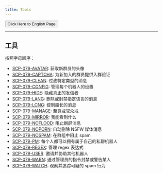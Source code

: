 ```yaml
---
title: Tools
---
```


<link rel="stylesheet" href="/css/chinese.css">
<button onmouseover="PlaySound('totop1')" onmouseout="StopSound('totop1')" onclick="window.location.href = '/tools/';" class="en">Click Here to English Page</button>

---

## 工具

按照字母顺序：

- [SCP-079-AVATAR](/avatar-zh/): 
获取新群员的头像
- [SCP-079-CAPTCHA](/captcha-zh/):
为新加入的群员提供入群验证
- [SCP-079-CLEAN](/clean-zh/): 
过滤特定类型的消息
- [SCP-079-CONFIG](/config-zh/): 
管理每个机器人的设置
- [SCP-079-HIDE](/hide/): 
隐藏真正的发信者
- [SCP-079-LANG](/lang/): 
删除或封禁指定语言的消息
- [SCP-079-LONG](/long/): 
控制超长的消息
- [SCP-079-MANAGE](/manage/): 
至尊戒驭众戒
- [SCP-079-MIRROR](/mirror/): 
我能看到什么
- [SCP-079-NOFLOOD](/noflood/): 
阻止刷屏消息
- [SCP-079-NOPORN](/noporn/): 
自动删除 NSFW 媒体消息
- [SCP-079-NOSPAM](/nospam/): 
在群组中阻止 spam
- [SCP-079-PM](/pm-zh/): 
每个人都可以拥有属于自己的私聊机器人
- [SCP-079-REGEX](/regex/): 
管理 regex 表达式
- [SCP-079-USER](/user-zh/): 
邀请并协助其他机器人
- [SCP-079-WARN](/warn/): 
通过管理员的指令封禁或警告某人
- [SCP-079-WATCH](/watch/): 
观察并追踪可疑的 spam 行为

<audio src="/audio/page/tools.ogg" autoplay></audio>
<audio id="dooropen079" src="/audio/door/dooropen079.ogg"/>
